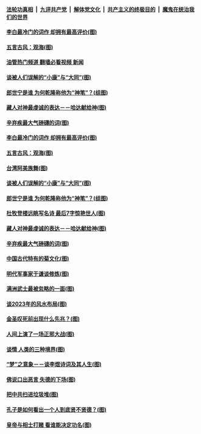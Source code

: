 ####  [法轮功真相](../../../../basic/blob/master/README.md?t=10021131) &nbsp;|&nbsp; [九评共产党](../../../../9ping.md/blob/master/README.md?t=10021131) &nbsp;|&nbsp; [解体党文化](../../../../jtdwh.md/blob/master/README.md?t=10021131)  &nbsp;|&nbsp; [共产主义的终极目的](../../../../gczydzjmd.md/blob/master/README.md?t=10021131) &nbsp;|&nbsp; [魔鬼在统治我们的世界](../../../../mgztzwmdsj.md/blob/master/README.md?t=10021131) 

#### [李白最冷门的词作 却拥有最高评价(图)](../pages/p7/1017867.md?t=10021131) 

#### [五言古风：观海(图)](../pages/p7/1017988.md?t=10021131) 

#### [油管热门频道 翻墙必看视频 新闻](http://209.250.226.216:81/youtube.html?10021131)

#### [谈被人们误解的“小康”与“大同”(图)](../pages/p7/1017782.md?t=10021131) 

#### [郎世宁是谁 为何乾隆称他为“神笔”？(组图)](../pages/p7/1017724.md?t=10021131) 

#### [藏人对神最虔诚的表达－－哈达献给神(图)](../pages/p7/1015672.md?t=10021131) 

#### [辛弃疾最大气磅礴的词(图)](../pages/p7/1017601.md?t=10021131) 

#### [李白最冷门的词作 却拥有最高评价(图)](../pages/p7/1017867.md?t=10021131) 

#### [五言古风：观海(图)](../pages/p7/1017988.md?t=10021131) 

#### [台湾阿美族舞(图)](../pages/p7/1015683.md?t=10021131) 

#### [谈被人们误解的“小康”与“大同”(图)](../pages/p7/1017782.md?t=10021131) 

#### [郎世宁是谁 为何乾隆称他为“神笔”？(组图)](../pages/p7/1017724.md?t=10021131) 

#### [杜牧登楼远眺写名诗 最后7字惊艳世人(图)](../pages/p7/1017888.md?t=10021131) 

#### [藏人对神最虔诚的表达－－哈达献给神(图)](../pages/p7/1015672.md?t=10021131) 

#### [辛弃疾最大气磅礴的词(图)](../pages/p7/1017601.md?t=10021131) 

#### [中国古代特有的菊文化(图)](../pages/p7/1017073.md?t=10021131) 

#### [明代军事家于谦谈修炼(图)](../pages/p7/1017763.md?t=10021131) 

#### [满洲武士最被忽略的一面(图)](../pages/p7/1015671.md?t=10021131) 

#### [谈2023年的风水布局(图)](../pages/p7/1016648.md?t=10021131) 

#### [金圣叹死前出现什么先兆？(图)](../pages/p7/1017691.md?t=10021131) 

#### [人间上演了一场正邪大战(图)](../pages/p7/1015670.md?t=10021131) 

#### [谈情 人类的三种境界(图)](../pages/p7/1017536.md?t=10021131) 

#### [“梦”之意象－－谈李煜诗词及其人生(图)](../pages/p7/1016659.md?t=10021131) 

#### [佛说口出恶言 失德的下场(图)](../pages/p7/1017389.md?t=10021131) 

#### [把中共扫进垃圾堆(图)](../pages/p7/1017637.md?t=10021131) 

#### [孔子是如何看出一个人到底贤不贤德？(图)](../pages/p7/1017529.md?t=10021131) 

#### [皇帝与相士打赌 看谁能决定功名(图)](../pages/p7/1016886.md?t=10021131) 

<img src='http://gfw-breaker.win/goodnews/indexes/p7.md' width='0px' height='0px'/>
